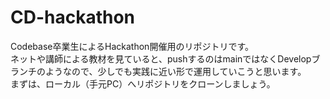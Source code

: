 # CD-hackathon
Codebase卒業生によるHackathon開催用のリポジトリです。  
ネットや講師による教材を見ていると、pushするのはmainではなくDevelopブランチのようなので、少しでも実践に近い形で運用していこうと思います。  
まずは、ローカル（手元PC）へリポジトリをクローンしましょう。